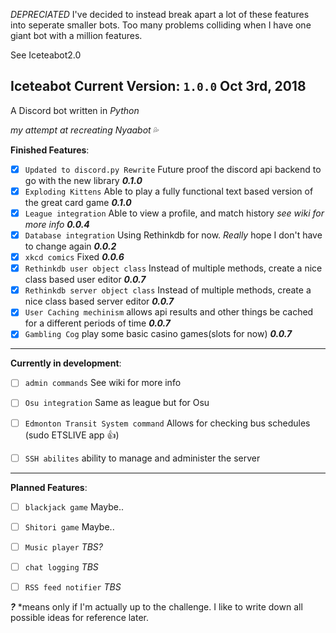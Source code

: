 *DEPRECIATED*
I've decided to instead break apart a lot of these features into seperate smaller bots. Too many problems colliding when I have one giant bot with a million features.

See Iceteabot2.0



**Iceteabot**
Current Version: `1.0.0` Oct 3rd, 2018
---

A Discord bot written in _Python_

_my attempt at recreating Nyaabot_ :sweat_drops:


**Finished Features**:

- [x] `Updated to discord.py Rewrite` Future proof the discord api backend to go with the new library  **_0.1.0_**
- [x] `Exploding Kittens` Able to play a fully functional text based version of the great card game **_0.1.0_**
- [x] `League integration` Able to view a profile, and match history _see wiki for more info_ **_0.0.4_**
- [x] `Database integration` Using Rethinkdb for now. _Really_ hope I don't have to change again **_0.0.2_**
- [x] `xkcd comics` Fixed **_0.0.6_**
- [x] `Rethinkdb user object class` Instead of multiple methods, create a nice class based user editor **_0.0.7_**
- [x] `Rethinkdb server object class` Instead of multiple methods, create a nice class based server editor **_0.0.7_**
- [x] `User Caching mechinism` allows api results and other things be cached for a different periods of time **_0.0.7_**
- [x] `Gambling Cog` play some basic casino games(slots for now) **_0.0.7_**

---


**Currently in development**:

- [ ] `admin commands` See wiki for more info
- [ ] `Osu integration` Same as league but for Osu
- [ ] `Edmonton Transit System command` Allows for checking bus schedules (sudo ETSLIVE app :thumbsup:)

- [ ] `SSH abilites` ability to manage and administer the server


---


**Planned Features**:


- [ ] `blackjack game` Maybe..
- [ ] `Shitori game` Maybe..
- [ ] `Music player` _TBS?_
- [ ] `chat logging` _TBS_
- [ ] `RSS feed notifier` _TBS_


**_?_** *means only if I'm actually up to the challenge. I like to write down all possible ideas for reference later.

